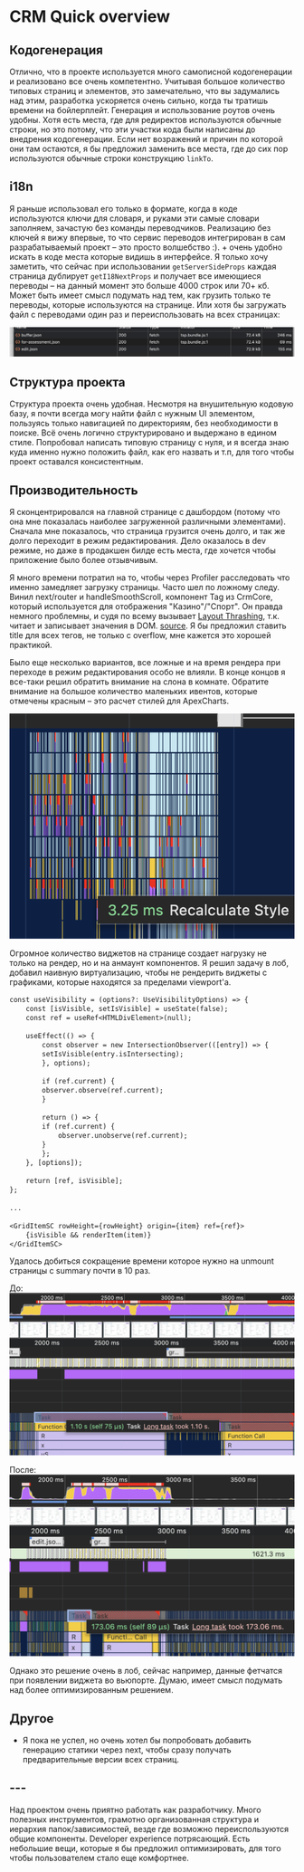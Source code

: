 # CRM Quick overview

## Кодогенерация

Отлично, что в проекте используется много самописной кодогенерации и реализовано все очень компетентно. Учитывая большое количество типовых страниц и элементов, это замечательно, что вы задумались над этим, разработка ускоряется очень сильно, когда ты тратишь времени на бойлерплейт. Генерация и использование роутов очень удобны. Хотя есть места, где для редиректов используются обычные строки, но это потому, что эти участки кода были написаны до внедрения кодогенерации. 
Если нет возражений и причин по которой они там остаются, я бы предложил заменить все места, где до сих пор используются обычные строки конструкцию `linkTo`.

## i18n

Я раньше использовал его только в формате, когда в коде используются ключи для словаря, и руками эти самые словари заполняем, зачастую без команды переводчиков. Реализацию без ключей я вижу впервые, то что сервис переводов интегрирован в сам разрабатываемый проект – это просто волшебство :). + очень удобно искать в коде места которые видишь в интерфейсе. 
Я только хочу заметить, что сейчас при использовании `getServerSideProps` каждая страница дублирует `getI18NextProps` и получает все имеющиеся переводы – на данный момент это больше 4000 строк или 70+ кб. Может быть имеет смысл подумать над тем, как грузить только те переводы, которые используются на странице. Или хотя бы загружать файл с переводами один раз и переиспользовать на всех страницах:

![Server side props with i18n](img/serversideprops.png)

## Структура проекта

Структура проекта очень удобная. Несмотря на внушительную кодовую базу, я почти всегда могу найти файл с нужным UI элементом, пользуясь только навигацией по директориям, без необходимости в поиске. Всё очень логично структурировано и выдержано в едином стиле. 
Попробовал написать типовую страницу с нуля, и я всегда знаю куда именно нужно положить файл, как его назвать и т.п, для того чтобы проект оставался консистентным. 

## Производительность

Я сконцентрировался на главной странице с дашбордом (потому что она мне показалась наиболее загруженной различными элементами). Сначала мне показалось, что страница грузится очень долго, и так же долго переходит в режим редактирования. Дело оказалось в dev режиме, но даже в продакшен билде есть места, где хочется чтобы приложение было более отзывчивым. 

Я много времени потратил на то, чтобы через Profiler расследовать что именно замедляет загрузку страницы. Часто шел по ложному следу. Винил next/router и handleSmoothScroll, компонент Tag из CrmCore, который используется для отображения "Казино"/"Спорт". Он правда немного проблемны, и судя по всему вызывает [Layout Thrashing](https://developers.google.com/web/fundamentals/performance/rendering/avoid-large-complex-layouts-and-layout-thrashing), т.к. читает и записывает значения в DOM. [source](https://gitlab.xbet.lan/services/web/crm/libs/webx.libs.crm.ui-kit/-/blob/master/packages/webx.libs.crm-core/src/components/tag/hooks/useLongContent.ts). Я бы предложил ставить title для всех тегов, не только с overflow, мне кажется это хорошей практикой. 

Было еще несколько вариантов, все ложные и на время рендера при переходе в режим редактирования особо не влияли. В конце концов я все-таки решил обратить внимание на слона в комнате. Обратите внимание на большое количество маленьких ивентов, которые отмечены красным – это расчет стилей для ApexCharts. 

![apex](img/apexchart-render.png)

Огромное количество виджетов на странице создает нагрузку не только на рендер, но и на анмаунт компонентов.
Я решил задачу в лоб, добавил наивную виртуализацию, чтобы не рендерить виджеты с графиками, которые находятся за пределами viewport'a.

```tsx
const useVisibility = (options?: UseVisibilityOptions) => {
    const [isVisible, setIsVisible] = useState(false);
    const ref = useRef<HTMLDivElement>(null);

    useEffect(() => {
        const observer = new IntersectionObserver(([entry]) => {
        setIsVisible(entry.isIntersecting);
        }, options);

        if (ref.current) {
        observer.observe(ref.current);
        }

        return () => {
        if (ref.current) {
            observer.unobserve(ref.current);
        }
        };
    }, [options]);

    return [ref, isVisible];
};

...

<GridItemSC rowHeight={rowHeight} origin={item} ref={ref}>
    {isVisible && renderItem(item)}
</GridItemSC>
```

Удалось добиться сокращение времени которое нужно на unmount страницы с summary почти в 10 раз.

До:
![before](img/before.png)

После:
![after](img/after.png) 

Однако это решение очень в лоб, сейчас например, данные фетчатся при появлении виджета во вьюпорте. Думаю, имеет смысл подумать над более оптимизированным решением.

## Другое

- Я пока не успел, но очень хотел бы попробовать добавить генерацию статики через next, чтобы сразу получать предварительные версии всех страниц. 

## ---

Над проектом очень приятно работать как разработчику. Много полезных инструментов, грамотно организованная структура и иерархия папок/зависимостей, везде где возможно переиспользуются общие компоненты. Developer experience потрясающий. Есть небольшие вещи, которые я бы предложил оптимизировать, для того чтобы пользователем стало еще комфортнее. 